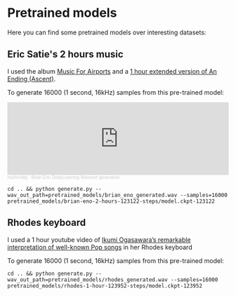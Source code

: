 # Pretrained models

Here you can find some pretrained models over interesting datasets:

## Eric Satie's 2 hours music

I used the album [Music For Airports](https://www.youtube.com/watch?v=vNwYtllyt3Q) and a [1 hour extended version of An Ending (Ascent)](https://www.youtube.com/watch?v=alo3KFRfLvE).

To generate 16000 (1 second, 16kHz) samples from this pre-trained model:

<iframe width="100%" height="166" scrolling="no" frameborder="no" allow="autoplay" src="https://w.soundcloud.com/player/?url=https%3A//api.soundcloud.com/tracks/1004144023&color=%23ff5500&auto_play=false&hide_related=false&show_comments=true&show_user=true&show_reposts=false&show_teaser=true"></iframe><div style="font-size: 10px; color: #cccccc;line-break: anywhere;word-break: normal;overflow: hidden;white-space: nowrap;text-overflow: ellipsis; font-family: Interstate,Lucida Grande,Lucida Sans Unicode,Lucida Sans,Garuda,Verdana,Tahoma,sans-serif;font-weight: 100;"><a href="https://soundcloud.com/nschmidtg" title="nschmidtg" target="_blank" style="color: #cccccc; text-decoration: none;">nschmidtg</a> · <a href="https://soundcloud.com/nschmidtg/brian-eno-deeplearning-wavenet-generation" title="Brian Eno DeepLearning Wavenet generation" target="_blank" style="color: #cccccc; text-decoration: none;">Brian Eno DeepLearning Wavenet generation</a></div>

``` cd .. && python generate.py --wav_out_path=pretrained_models/brian_eno_generated.wav --samples=16000 pretrained_models/brian-eno-2-hours-123122-steps/model.ckpt-123122 ```

## Rhodes keyboard

I used a 1 hour youtube video of [Ikumi Ogasawara’s remarkable interpretation of well-known Pop songs](https://www.youtube.com/watch?v=EFLmGlQLavE) in her Rhodes keyboard

To generate 16000 (1 second, 16kHz) samples from this pre-trained model:

``` cd .. && python generate.py --wav_out_path=pretrained_models/rhodes_generated.wav --samples=16000 pretrained_models/rhodes-1-hour-123952-steps/model.ckpt-123952 ```

